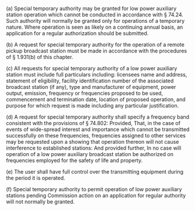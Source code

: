 (a) Special temporary authority may be granted for low power auxiliary station operation which cannot be conducted in accordance with § 74.24. Such authority will normally be granted only for operations of a temporary nature. Where operation is seen as likely on a continuing annual basis, an application for a regular authorization should be submitted.

(b) A request for special temporary authority for the operation of a remote pickup broadcast station must be made in accordance with the procedures of § 1.931(b) of this chapter.

(c) All requests for special temporary authority of a low power auxiliary station must include full particulars including: licensees name and address, statement of eligibility, facility identification number of the associated broadcast station (if any), type and manufacturer of equipment, power output, emission, frequency or frequencies proposed to be used, commencement and termination date, location of proposed operation, and purpose for which request is made including any particular justification.

(d) A request for special temporary authority shall specify a frequency band consistent with the provisions of § 74.802: Provided, That, in the case of events of wide-spread interest and importance which cannot be transmitted successfully on these frequencies, frequencies assigned to other services may be requested upon a showing that operation thereon will not cause interference to established stations: And provided further, In no case will operation of a low power auxiliary broadcast station be authorized on frequencies employed for the safety of life and property.

(e) The user shall have full control over the transmitting equipment during the period it is operated.

(f) Special temporary authority to permit operation of low power auxiliary stations pending Commission action on an application for regular authority will not normally be granted.

